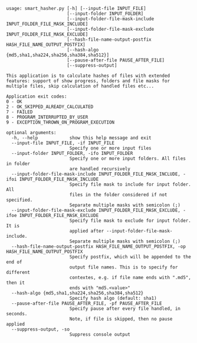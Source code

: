     usage: smart_hasher.py [-h] [--input-file INPUT_FILE]
                           [--input-folder INPUT_FOLDER]
                           [--input-folder-file-mask-include INPUT_FOLDER_FILE_MASK_INCLUDE]
                           [--input-folder-file-mask-exclude INPUT_FOLDER_FILE_MASK_EXCLUDE]
                           [--hash-file-name-output-postfix HASH_FILE_NAME_OUTPUT_POSTFIX]
                           [--hash-algo {md5,sha1,sha224,sha256,sha384,sha512}]
                           [--pause-after-file PAUSE_AFTER_FILE]
                           [--suppress-output]

    This application is to calculate hashes of files with extended features: support of show progress, folders and file masks for multiple files, skip calculation of handled files etc...

    Application exit codes:
    0 - OK
    2 - OK_SKIPPED_ALREADY_CALCULATED
    7 - FAILED
    8 - PROGRAM_INTERRUPTED_BY_USER
    9 - EXCEPTION_THROWN_ON_PROGRAM_EXECUTION

    optional arguments:
      -h, --help            show this help message and exit
      --input-file INPUT_FILE, -if INPUT_FILE
                            Specify one or more input files
      --input-folder INPUT_FOLDER, -ifo INPUT_FOLDER
                            Specify one or more input folders. All files in folder
                            are handled recursively
      --input-folder-file-mask-include INPUT_FOLDER_FILE_MASK_INCLUDE, -ifoi INPUT_FOLDER_FILE_MASK_INCLUDE
                            Specify file mask to include for input folder. All
                            files in the folder considered if not specified.
                            Separate multiple masks with semicolon (;)
      --input-folder-file-mask-exclude INPUT_FOLDER_FILE_MASK_EXCLUDE, -ifoe INPUT_FOLDER_FILE_MASK_EXCLUDE
                            Specify file mask to exclude for input folder. It is
                            applied after --input-folder-file-mask-include.
                            Separate multiple masks with semicolon (;)
      --hash-file-name-output-postfix HASH_FILE_NAME_OUTPUT_POSTFIX, -op HASH_FILE_NAME_OUTPUT_POSTFIX
                            Specify postfix, which will be appended to the end of
                            output file names. This is to specify for different
                            contextes, e.g. if file name ends with ".md5", then it
                            ends with "md5.<value>"
      --hash-algo {md5,sha1,sha224,sha256,sha384,sha512}
                            Specify hash algo (default: sha1)
      --pause-after-file PAUSE_AFTER_FILE, -pf PAUSE_AFTER_FILE
                            Specify pause after every file handled, in seconds.
                            Note, if file is skipped, then no pause applied
      --suppress-output, -so
                            Suppress console output
